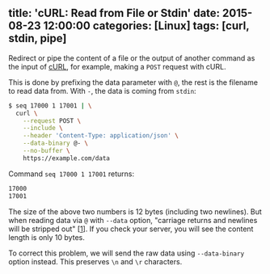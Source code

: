 title: 'cURL: Read from File or Stdin'
date: 2015-08-23 12:00:00
categories: [Linux]
tags: [curl, stdin, pipe]
---

Redirect or pipe the content of a file or the output of another command as the input of [cURL], for example, making a `POST` request with cURL.

This is done by prefixing the data parameter with `@`, the rest is the filename to read data from. With `-`, the data is coming from `stdin`:

```sh
$ seq 17000 1 17001 | \
  curl \
    --request POST \
    --include \
    --header 'Content-Type: application/json' \
    --data-binary @- \
    --no-buffer \
    https://example.com/data
```

Command `seq 17000 1 17001` returns:

```sh
17000
17001
```

The size of the above two numbers is 12 bytes (including two newlines). But when reading data via `@` with `--data` option, "carriage returns and newlines will be stripped out" \[[1]\]. If you check your server, you will see the content length is only 10 bytes.

To correct this problem, we will send the raw data using `--data-binary` option instead. This preserves `\n` and `\r` characters.

[cURL]: http://curl.haxx.se/
[1]: http://curl.haxx.se/docs/manpage.html
